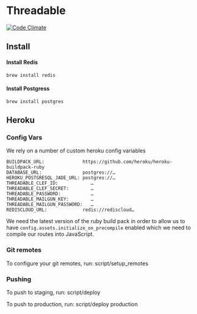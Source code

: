 # Threadable
[![Code Climate](https://codeclimate.com/repos/529ae91f13d6370300012943/badges/b09a4700ab1a7948a0d9/gpa.png)](https://codeclimate.com/repos/529ae91f13d6370300012943/feed)
## Install

#### Install Redis

    brew install redis

#### Install Postgress

    brew install postgres


## Heroku

### Config Vars

We rely on a number of custom heroku config variables

    BUILDPACK_URL:              https://github.com/heroku/heroku-buildpack-ruby
    DATABASE_URL:               postgres://…
    HEROKU_POSTGRESQL_JADE_URL: postgres://…
    THREADABLE_CLEF_ID:            …
    THREADABLE_CLEF_SECRET:        …
    THREADABLE_PASSWORD:           …
    THREADABLE_MAILGUN_KEY:        …
    THREADABLE_MAILGUN_PASSWORD:   …
    REDISCLOUD_URL:             redis://rediscloud…

We need the latest version of the ruby build pack in order to allow us to have `config.assets.initialize_on_precompile` enabled which we need to compile our routes into JavaScript.

### Git remotes

To configure your git remotes, run:
script/setup_remotes

### Pushing

To push to staging, run:
script/deploy

To push to production, run:
script/deploy production
